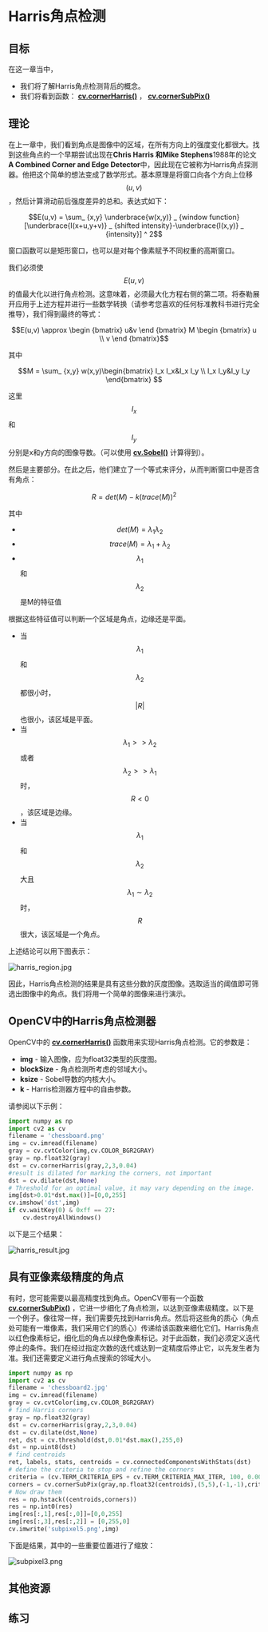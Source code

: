 # Harris角点检测

## 目标

在这一章当中，

- 我们将了解Harris角点检测背后的概念。
- 我们将看到函数： **[cv.cornerHarris()](https://docs.opencv.org/4.0.0/dd/d1a/group__imgproc__feature.html#gac1fc3598018010880e370e2f709b4345)** ， **[cv.cornerSubPix()](https://docs.opencv.org/4.0.0/dd/d1a/group__imgproc__feature.html#ga354e0d7c86d0d9da75de9b9701a9a87e)**

## 理论

在上一章中，我们看到角点是图像中的区域，在所有方向上的强度变化都很大。找到这些角点的一个早期尝试出现在**Chris Harris 和Mike Stephens**1988年的论文 **A Combined Corner and Edge Detector**中，因此现在它被称为Harris角点探测器。他把这个简单的想法变成了数学形式。基本原理是将窗口向各个方向上位移$$(u,v)$$，然后计算滑动前后强度差异的总和。表达式如下：

$$E(u,v) = \sum_ {x,y} \underbrace{w(x,y)} _ {window function} [\underbrace{I(x+u,y+v)} _  {shifted intensity}-\underbrace{I(x,y)} _ {intensity}] ^ 2$$

窗口函数可以是矩形窗口，也可以是对每个像素赋予不同权重的高斯窗口。

我们必须使$$E(u,v)$$的值最大化以进行角点检测。这意味着，必须最大化方程右侧的第二项。将泰勒展开应用于上述方程并进行一些数学转换（请参考您喜欢的任何标准教科书进行完全推导），我们得到最终的等式：

$$E(u,v) \approx \begin {bmatrix} u&v \end {bmatrix} M \begin {bmatrix} u \\ v \end {bmatrix}$$

其中

$$M = \sum_ {x,y} w(x,y)\begin{bmatrix} I_x I_x&I_x I_y \\ I_x I_y&I_y I_y \end{bmatrix} $$

这里$$I_x$$和$$I_y $$分别是x和y方向的图像导数。（可以使用 **[cv.Sobel()](https://docs.opencv.org/4.0.0/d4/d86/group__imgproc__filter.html#gacea54f142e81b6758cb6f375ce782c8d)** 计算得到）。

然后是主要部分。在此之后，他们建立了一个等式来评分，从而判断窗口中是否含有角点：

$$R = det(M)-k(trace(M))^ 2$$

其中

- $$det(M)=\lambda_1 \lambda_2$$
- $$trace(M)= \lambda_1+\lambda_2$$
- $$\lambda_1$$和$$\lambda_2$$是M的特征值

根据这些特征值可以判断一个区域是角点，边缘还是平面。

- 当$$\lambda_1$$和$$\lambda_2$$都很小时，$$| R |$$也很小，该区域是平面。
- 当$$\lambda_1\gt\gt\lambda_2$$或者$$\lambda_2\gt\gt\lambda_1$$时，$$R\lt0$$，该区域是边缘。
- 当$$\lambda_1$$和$$\lambda_2$$大且$$\lambda_1 \sim \lambda_2$$时，$$R$$很大，该区域是一个角点。

上述结论可以用下图表示：

![harris_region.jpg](img/dbd052a992a89f0143dae1527bea5060.jpg)

因此，Harris角点检测的结果是具有这些分数的灰度图像。选取适当的阈值即可筛选出图像中的角点。我们将用一个简单的图像来进行演示。

## OpenCV中的Harris角点检测器

OpenCV中的 **[cv.cornerHarris()](https://docs.opencv.org/4.0.0/dd/d1a/group__imgproc__feature.html#gac1fc3598018010880e370e2f709b4345)** 函数用来实现Harris角点检测。它的参数是：

- **img** - 输入图像，应为float32类型的灰度图。
- **blockSize** - 角点检测所考虑的邻域大小。
- **ksize** - Sobel导数的内核大小。
- **k** - Harris检测器方程中的自由参数。

请参阅以下示例：

```python
import numpy as np
import cv2 as cv
filename = 'chessboard.png'
img = cv.imread(filename)
gray = cv.cvtColor(img,cv.COLOR_BGR2GRAY)
gray = np.float32(gray)
dst = cv.cornerHarris(gray,2,3,0.04)
#result is dilated for marking the corners, not important
dst = cv.dilate(dst,None)
# Threshold for an optimal value, it may vary depending on the image.
img[dst>0.01*dst.max()]=[0,0,255]
cv.imshow('dst',img)
if cv.waitKey(0) & 0xff == 27:
    cv.destroyAllWindows()
```

以下是三个结果：

![harris_result.jpg](img/5fbeaace407fc6df51940427f5317066.jpg)

## 具有亚像素级精度的角点

有时，您可能需要以最高精度找到角点。OpenCV带有一个函数 **[cv.cornerSubPix()](https://docs.opencv.org/4.0.0/dd/d1a/group__imgproc__feature.html#ga354e0d7c86d0d9da75de9b9701a9a87e)** ，它进一步细化了角点检测，以达到亚像素级精度。以下是一个例子。像往常一样，我们需要先找到Harris角点。然后将这些角的质心（角点处可能有一堆像素，我们采用它们的质心）传递给该函数来细化它们。Harris角点以红色像素标记，细化后的角点以绿色像素标记。对于此函数，我们必须定义迭代停止的条件。我们在经过指定次数的迭代或达到一定精度后停止它，以先发生者为准。我们还需要定义进行角点搜索的邻域大小。

```python
import numpy as np
import cv2 as cv
filename = 'chessboard2.jpg'
img = cv.imread(filename)
gray = cv.cvtColor(img,cv.COLOR_BGR2GRAY)
# find Harris corners
gray = np.float32(gray)
dst = cv.cornerHarris(gray,2,3,0.04)
dst = cv.dilate(dst,None)
ret, dst = cv.threshold(dst,0.01*dst.max(),255,0)
dst = np.uint8(dst)
# find centroids
ret, labels, stats, centroids = cv.connectedComponentsWithStats(dst)
# define the criteria to stop and refine the corners
criteria = (cv.TERM_CRITERIA_EPS + cv.TERM_CRITERIA_MAX_ITER, 100, 0.001)
corners = cv.cornerSubPix(gray,np.float32(centroids),(5,5),(-1,-1),criteria)
# Now draw them
res = np.hstack((centroids,corners))
res = np.int0(res)
img[res[:,1],res[:,0]]=[0,0,255]
img[res[:,3],res[:,2]] = [0,255,0]
cv.imwrite('subpixel5.png',img)
```

下面是结果，其中的一些重要位置进行了缩放：

![subpixel3.png](img/0266a4b7b3138a8abbccf65229e3e8e5.jpg)

## 其他资源

## 练习
